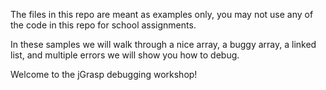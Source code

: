 The files in this repo are meant as examples only, you may not
use any of the code in this repo for school assignments.

In these samples we will walk through a nice array, a buggy
array, a linked list, and multiple errors we will show you how
to debug.

Welcome to the jGrasp debugging workshop!
